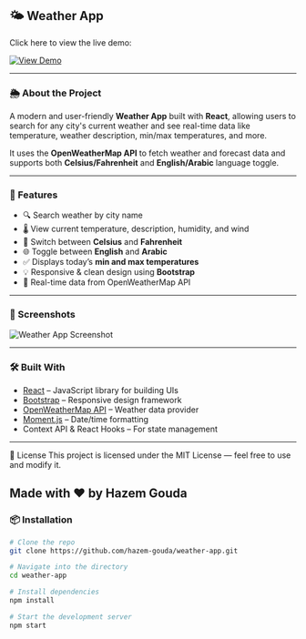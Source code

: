 ## 🌤️ Weather App

Click here to view the live demo:

[![View Demo](https://img.shields.io/badge/View-Demo-blue?style=for-the-badge)](https://hazem-gouda.github.io/weather-app)

---

### 🌦️ About the Project

A modern and user-friendly **Weather App** built with **React**, allowing users to search for any city's current weather and see real-time data like temperature, weather description, min/max temperatures, and more.

It uses the **OpenWeatherMap API** to fetch weather and forecast data and supports both **Celsius/Fahrenheit** and **English/Arabic** language toggle.

---

### 🚀 Features

- 🔍 Search weather by city name
- 🌡️ View current temperature, description, humidity, and wind
- 🔁 Switch between **Celsius** and **Fahrenheit**
- 🌐 Toggle between **English** and **Arabic**
- ✅ Displays today’s **min and max temperatures**
- 💡 Responsive & clean design using **Bootstrap**
- 📡 Real-time data from OpenWeatherMap API

---

### 📸 Screenshots

![Weather App Screenshot](./imgs/screenshot.png)

---

### 🛠️ Built With

- [React](https://reactjs.org/) – JavaScript library for building UIs
- [Bootstrap](https://getbootstrap.com/) – Responsive design framework
- [OpenWeatherMap API](https://openweathermap.org/) – Weather data provider
- [Moment.js](https://momentjs.com/) – Date/time formatting
- Context API & React Hooks – For state management

---
📄 License
This project is licensed under the MIT License — feel free to use and modify it.

Made with ❤️ by Hazem Gouda
---
### 📦 Installation

```bash
# Clone the repo
git clone https://github.com/hazem-gouda/weather-app.git

# Navigate into the directory
cd weather-app

# Install dependencies
npm install

# Start the development server
npm start
